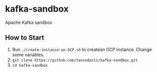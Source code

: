 # kafka-sandbox

Apache Kafka sandbox

## How to Start

1. Run `./create-instance-on-GCP.sh` to createan GCP instance. Change some variables.
2. `git clone https://github.com/tansudasli/kafka-sandbox.git`
3. `cd kafka-sandbox`
